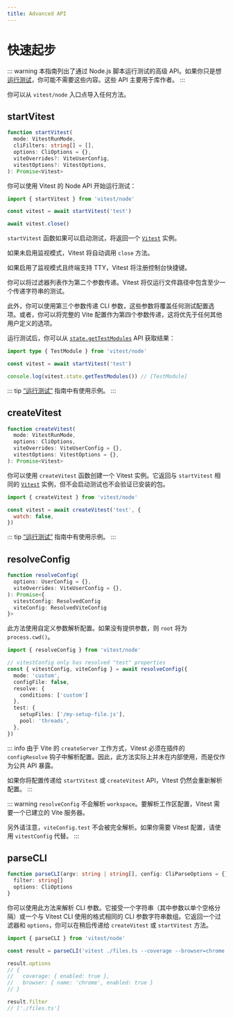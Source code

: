 ```yaml
---
title: Advanced API
---
```


# 快速起步

::: warning
本指南列出了通过 Node.js 脚本运行测试的高级 API。如果你只是想[运行测试](/guide/)，你可能不需要这些内容。这些 API 主要用于库作者。
:::

你可以从 `vitest/node` 入口点导入任何方法。

## startVitest

```ts
function startVitest(
  mode: VitestRunMode,
  cliFilters: string[] = [],
  options: CliOptions = {},
  viteOverrides?: ViteUserConfig,
  vitestOptions?: VitestOptions,
): Promise<Vitest>
```

你可以使用 Vitest 的 Node API 开始运行测试：

```js
import { startVitest } from 'vitest/node'

const vitest = await startVitest('test')

await vitest.close()
```

`startVitest` 函数如果可以启动测试，将返回一个 [`Vitest`](/advanced/api/vitest) 实例。

如果未启用监视模式，Vitest 将自动调用 `close` 方法。

如果启用了监视模式且终端支持 TTY，Vitest 将注册控制台快捷键。

你可以将过滤器列表作为第二个参数传递。Vitest 将仅运行文件路径中包含至少一个传递字符串的测试。

此外，你可以使用第三个参数传递 CLI 参数，这些参数将覆盖任何测试配置选项。或者，你可以将完整的 Vite 配置作为第四个参数传递，这将优先于任何其他用户定义的选项。

运行测试后，你可以从 [`state.getTestModules`](/advanced/api/test-module) API 获取结果：

```ts
import type { TestModule } from 'vitest/node'

const vitest = await startVitest('test')

console.log(vitest.state.getTestModules()) // [TestModule]
```

::: tip
[“运行测试”](/advanced/guide/tests#startvitest) 指南中有使用示例。
:::

## createVitest

```ts
function createVitest(
  mode: VitestRunMode,
  options: CliOptions,
  viteOverrides: ViteUserConfig = {},
  vitestOptions: VitestOptions = {},
): Promise<Vitest>
```

你可以使用 `createVitest` 函数创建一个 Vitest 实例。它返回与 `startVitest` 相同的 [`Vitest`](/advanced/api/vitest) 实例，但不会启动测试也不会验证已安装的包。

```js
import { createVitest } from 'vitest/node'

const vitest = await createVitest('test', {
  watch: false,
})
```

::: tip
[“运行测试”](/advanced/guide/tests#createvitest) 指南中有使用示例。
:::

## resolveConfig

```ts
function resolveConfig(
  options: UserConfig = {},
  viteOverrides: ViteUserConfig = {},
): Promise<{
  vitestConfig: ResolvedConfig
  viteConfig: ResolvedViteConfig
}>
```

此方法使用自定义参数解析配置。如果没有提供参数，则 `root` 将为 `process.cwd()`。

```ts
import { resolveConfig } from 'vitest/node'

// vitestConfig only has resolved "test" properties
const { vitestConfig, viteConfig } = await resolveConfig({
  mode: 'custom',
  configFile: false,
  resolve: {
    conditions: ['custom']
  },
  test: {
    setupFiles: ['/my-setup-file.js'],
    pool: 'threads',
  },
})
```

::: info
由于 Vite 的 `createServer` 工作方式，Vitest 必须在插件的 `configResolve` 钩子中解析配置。因此，此方法实际上并未在内部使用，而是仅作为公共 API 暴露。

如果你将配置传递给 `startVitest` 或 `createVitest` API，Vitest 仍然会重新解析配置。
:::

::: warning
`resolveConfig` 不会解析 `workspace`。要解析工作区配置，Vitest 需要一个已建立的 Vite 服务器。

另外请注意，`viteConfig.test` 不会被完全解析。如果你需要 Vitest 配置，请使用 `vitestConfig` 代替。
:::

## parseCLI

```ts
function parseCLI(argv: string | string[], config: CliParseOptions = {}): {
  filter: string[]
  options: CliOptions
}
```

你可以使用此方法来解析 CLI 参数。它接受一个字符串（其中参数以单个空格分隔）或一个与 Vitest CLI 使用的格式相同的 CLI 参数字符串数组。它返回一个过滤器和 `options`，你可以在稍后传递给 `createVitest` 或 `startVitest` 方法。

```ts
import { parseCLI } from 'vitest/node'

const result = parseCLI('vitest ./files.ts --coverage --browser=chrome')

result.options
// {
//   coverage: { enabled: true },
//   browser: { name: 'chrome', enabled: true }
// }

result.filter
// ['./files.ts']
```
